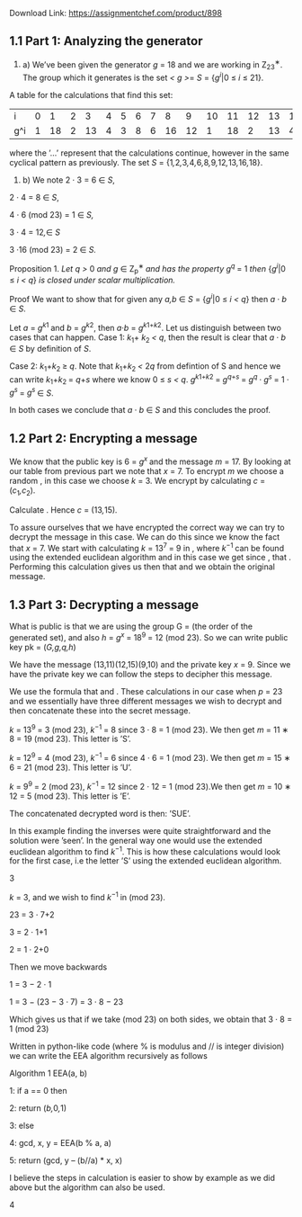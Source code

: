 Download Link: https://assignmentchef.com/product/898
<br>
<h2>1.1           Part 1: Analyzing the generator</h2>

<ol>

 <li>a) We’ve been given the generator <em>g </em>= 18 and we are working in Z<sub>23</sub><sup>∗</sup>. The group which it generates is the set <em>&lt; g &gt;</em>= <em>S </em>= {<em>g<sup>i</sup></em>|0 ≤ <em>i </em>≤ 21}.</li>

</ol>

A table for the calculations that find this set:

<table width="558">

 <tbody>

  <tr>

   <td width="35">i</td>

   <td width="23">0</td>

   <td width="30">1</td>

   <td width="23">2</td>

   <td width="30">3</td>

   <td width="23">4</td>

   <td width="23">5</td>

   <td width="23">6</td>

   <td width="23">7</td>

   <td width="30">8</td>

   <td width="30">9</td>

   <td width="30">10</td>

   <td width="30">11</td>

   <td width="30">12</td>

   <td width="30">13</td>

   <td width="30">14</td>

   <td width="30">15</td>

   <td width="30">16</td>

   <td width="30">17</td>

   <td width="28">…</td>

  </tr>

  <tr>

   <td width="35">g^i</td>

   <td width="23">1</td>

   <td width="30">18</td>

   <td width="23">2</td>

   <td width="30">13</td>

   <td width="23">4</td>

   <td width="23">3</td>

   <td width="23">8</td>

   <td width="23">6</td>

   <td width="30">16</td>

   <td width="30">12</td>

   <td width="30">1</td>

   <td width="30">18</td>

   <td width="30">2</td>

   <td width="30">13</td>

   <td width="30">4</td>

   <td width="30">3</td>

   <td width="30">8</td>

   <td width="30">6</td>

   <td width="28">…</td>

  </tr>

 </tbody>

</table>

where the ’…’ represent that the calculations continue, however in the same cyclical pattern as previously. The set <em>S </em>= {1<em>,</em>2<em>,</em>3<em>,</em>4<em>,</em>6<em>,</em>8<em>,</em>9<em>,</em>12<em>,</em>13<em>,</em>16<em>,</em>18}.

<ol>

 <li>b) We note 2 · 3 = 6 ∈ <em>S</em>,</li>

</ol>

2 · 4 = 8 ∈ <em>S</em>,

4 · 6 (mod 23) = 1 ∈ <em>S,</em>

3 · 4 = 12<em>,</em>∈ <em>S</em>

3 ·16 (mod 23) = 2 ∈ <em>S.</em>

Proposition 1. <em>Let </em><em>q &gt; </em>0 <em>and </em><em>g </em>∈ Z<sub>p</sub><sup>∗ </sup><em>and has the property </em><em>g<sup>q </sup></em>= 1 <em>then </em>{<em>g<sup>i</sup></em>|0 ≤ <em>i &lt; q</em>} <em>is closed under scalar multiplication.</em>

Proof We want to show that for given any <em>a,b </em>∈ <em>S </em>= {<em>g<sup>i</sup></em>|0 ≤ <em>i &lt; q</em>} then <em>a </em>· <em>b </em>∈ <em>S</em>.

Let <em>a </em>= <em>g<sup>k</sup></em><sup>1 </sup>and <em>b </em>= <em>g<sup>k</sup></em><sup>2</sup>, then <em>a</em>·<em>b </em>= <em>g<sup>k</sup></em><sup>1</sup><sup>+<em>k</em></sup><sup>2</sup>. Let us distinguish between two cases that can happen. Case 1: <em>k</em><sub>1</sub>+ <em>k</em><sub>2 </sub><em>&lt; q</em>, then the result is clear that <em>a </em>· <em>b </em>∈ <em>S </em>by definition of <em>S</em>.

Case 2: <em>k</em><sub>1</sub>+<em>k</em><sub>2 </sub>≥ <em>q</em>. Note that <em>k</em><sub>1</sub>+<em>k</em><sub>2 </sub><em>&lt; </em>2<em>q </em>from defintion of S and hence we can write <em>k</em><sub>1</sub>+<em>k</em><sub>2 </sub>= <em>q</em>+<em>s </em>where we know 0 ≤ <em>s &lt; q</em>. <em>g<sup>k</sup></em><sup>1</sup><sup>+<em>k</em></sup><sup>2 </sup>= <em>g<sup>q</sup></em><sup>+<em>s </em></sup>= <em>g<sup>q </sup></em>· <em>g<sup>s </sup></em>= 1 · <em>g<sup>s </sup></em>= <em>g<sup>s </sup></em>∈ <em>S</em>.

In both cases we conclude that <em>a </em>· <em>b </em>∈ <em>S </em>and this concludes the proof.

<h2>1.2           Part 2: Encrypting a message</h2>

We know that the public key is 6 = <em>g<sup>x </sup></em>and the message <em>m </em>= 17. By looking at our table from previous part we note that <em>x </em>= 7. To encrypt <em>m </em>we choose a random , in this case we choose <em>k </em>= 3. We encrypt by calculating <em>c </em>= (<em>c</em><sub>1</sub><em>,c</em><sub>2</sub>).

Calculate . Hence <em>c </em>= (13<em>,</em>15)<em>.</em>

To assure ourselves that we have encrypted the correct way we can try to decrypt the message in this case. We can do this since we know the fact that <em>x </em>= 7. We start with calculating <em>k </em>= 13<sup>7 </sup>= 9 in , where <em>k</em><sup>−1 </sup>can be found using the extended euclidean algorithm and in this case we get since , that . Performing this calculation gives us then that  and we obtain the original message.

<h2>1.3           Part 3: Decrypting a message</h2>

What is public is that we are using the group G = (the order of the generated set), and also <em>h </em>= <em>g<sup>x </sup></em>= 18<sup>9 </sup>= 12 (mod 23). So we can write public key pk = (<em>G,g,q,h</em>)

We have the message (13,11)(12,15)(9,10) and the private key <em>x </em>= 9. Since we have the private key we can follow the steps to decipher this message.

We use the formula that and . These calculations in our case when <em>p </em>= 23 and we essentially have three different messages we wish to decrypt and then concatenate these into the secret message.

<em>k </em>= 13<sup>9 </sup>= 3 (mod 23), <em>k</em><sup>−1 </sup>= 8 since 3 · 8 = 1 (mod 23). We then get <em>m </em>= 11 ∗ 8 = 19 (mod 23). This letter is ’S’.

<em>k </em>= 12<sup>9 </sup>= 4 (mod 23), <em>k</em><sup>−1 </sup>= 6 since 4 · 6 = 1 (mod 23). We then get <em>m </em>= 15 ∗ 6 = 21 (mod 23). This letter is ’U’.

<em>k </em>= 9<sup>9 </sup>= 2 (mod 23), <em>k</em><sup>−1 </sup>= 12 since 2 · 12 = 1 (mod 23).We then get <em>m </em>= 10 ∗ 12 = 5 (mod 23). This letter is ’E’.

The concatenated decrypted word is then: ’SUE’.

In this example finding the inverses were quite straightforward and the solution were ’seen’. In the general way one would use the extended euclidean algorithm to find <em>k</em><sup>−1</sup>. This is how these calculations would look for the first case, i.e the letter ’S’ using the extended euclidean algorithm.

3

<em>k </em>= 3, and we wish to find <em>k</em><sup>−1 </sup>in (mod 23).

23 = 3 · 7+2

3 = 2 · 1+1

2 = 1 · 2+0

Then we move backwards

1 = 3 − 2 · 1

1 = 3 − (23 − 3 · 7) = 3 · 8 − 23

Which gives us that if we take (mod 23) on both sides, we obtain that 3 · 8 = 1 (mod 23)

Written in python-like code (where % is modulus and // is integer division) we can write the EEA algorithm recursively as follows

Algorithm 1 EEA(a, b)

1: if a == 0 then

2:             return (<em>b,</em>0<em>,</em>1)

3: else

4:                 gcd, x, y = EEA(b % a, a)

5:                return (gcd, y – (b//a) * x, x)

I believe the steps in calculation is easier to show by example as we did above but the algorithm can also be used.

4